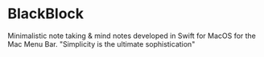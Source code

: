 # BlackBlock
Minimalistic note taking &amp; mind notes developed in Swift for MacOS for the Mac Menu Bar. "Simplicity is the ultimate sophistication"
